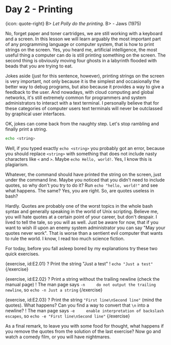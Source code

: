 # Day 2 - Printing

{icon: quote-right}
B> _Let Polly do the printing._
B> - Jaws (1975)

No, forget paper and toner cartridges, we are still working with a keyboard and a screen. In this lesson we will learn arguably the most important part of any programming language or computer system, that is how to print strings on the screen. Yes, you heard me, artificial intelligence, the most useful thing a computer can do is still printing something on the screen. The second thing is obviously moving four ghosts in a labyrinth flooded with beads that you are trying to eat.

Jokes aside (just for this sentence, however), printing strings on the screen is very important, not only because it is the simplest and occasionally the better way to debug programs, but also because it provides a way to give a feedback to the user. And nowadays, with cloud computing and global networks, it's still extremely common for programmers and system administrators to interact with a text terminal. I personally believe that for these categories of computer users text terminals will never be outclassed by graphical user interfaces.

OK, jokes can come back from the naughty step. Let's stop rambling and finally print a string.

``` sh
echo <string>
```

Well, if you typed exactly `echo <string>` you probably got an error, because you should replace `<string>` with something that does not include nasty characters like `<` and `>`. Maybe `echo Hello, world!`. Yes, I know this is plagiarism.

Whatever, the command should have printed the string on the screen, just under the command line. Maybe you noticed that you didn't need to include quotes, so why don't you try to do it? Run `echo "hello, world!"` and see what happens. The same? Yes, you are right. So, are quotes useless in bash?

Hardly. Quotes are probably one of the worst topics in the whole bash syntax and generally speaking in the world of Unix scripting. Believe me, you will hate quotes at a certain point of your career, but don't despair. I lived to tell the tale, so you will as well. Just be aware for now, that if you want to wish ill upon an enemy system administrator you can say "May your quotes never work". That is worse than a sentient evil computer that wants to rule the world. I know, I read too much science fiction.

For today, before you fall asleep bored by my explanations try these two quick exercises.

{exercise, id:E2.01}
? Print the string "Just a test"
! `echo "Just a test"`
{/exercise}

{exercise, id:E2.02}
? Print a string without the trailing newline (check the manual page)
! The man page says `-n     do not output the trailing newline`, so `echo -n Just a string`
{/exercise}

{exercise, id:E2.03}
? Print the string `"First line\nSecond line"` (mind the quotes). What happens? Can you find a way to convert that `\n` into a newline?
! The man page says `-e     enable interpretation of backslash escapes`, so `echo -e "First line\nSecond line"`
{/exercise}

As a final remark, to leave you with some food for thought, what happens if you remove the quotes from the solution of the last exercise? Now go and watch a comedy film, or you will have nightmares.
